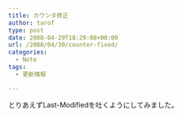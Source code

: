 ```yaml
---
title: カウンタ修正
author: tarof
type: post
date: 2008-04-29T18:29:08+00:00
url: /2008/04/30/counter-fixed/
categories:
  - Note
tags:
  - 更新情報

---
```

とりあえずLast-Modifiedを吐くようにしてみました。